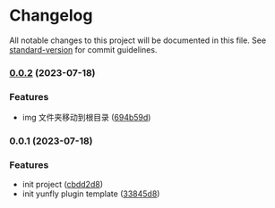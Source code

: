 # Changelog

All notable changes to this project will be documented in this file. See [standard-version](https://github.com/conventional-changelog/standard-version) for commit guidelines.

### [0.0.2](https://github.com/yunke-yunfly/yunfly-plugin-v8-profiler/compare/v0.0.1...v0.0.2) (2023-07-18)


### Features

* img 文件夹移动到根目录 ([694b59d](https://github.com/yunke-yunfly/yunfly-plugin-v8-profiler/commit/694b59de147dadacce41fd09734e48c90f014b93))

### 0.0.1 (2023-07-18)


### Features

* init project ([cbdd2d8](https://github.com/yunke-yunfly/yunfly-plugin-v8-profiler/commit/cbdd2d8465444926a0dfaee58c3f294956aa1e9b))
* init yunfly plugin template ([33845d8](https://github.com/yunke-yunfly/yunfly-plugin-v8-profiler/commit/33845d8b69d4d415060544b04753af7f11eafee3))
